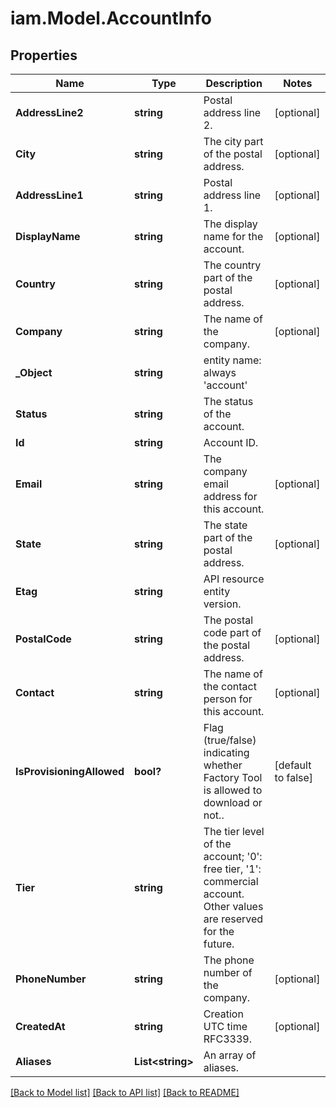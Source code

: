 # iam.Model.AccountInfo
## Properties

Name | Type | Description | Notes
------------ | ------------- | ------------- | -------------
**AddressLine2** | **string** | Postal address line 2. | [optional] 
**City** | **string** | The city part of the postal address. | [optional] 
**AddressLine1** | **string** | Postal address line 1. | [optional] 
**DisplayName** | **string** | The display name for the account. | [optional] 
**Country** | **string** | The country part of the postal address. | [optional] 
**Company** | **string** | The name of the company. | [optional] 
**_Object** | **string** | entity name: always &#39;account&#39; | 
**Status** | **string** | The status of the account. | 
**Id** | **string** | Account ID. | 
**Email** | **string** | The company email address for this account. | [optional] 
**State** | **string** | The state part of the postal address. | [optional] 
**Etag** | **string** | API resource entity version. | 
**PostalCode** | **string** | The postal code part of the postal address. | [optional] 
**Contact** | **string** | The name of the contact person for this account. | [optional] 
**IsProvisioningAllowed** | **bool?** | Flag (true/false) indicating whether Factory Tool is allowed to download or not.. | [default to false]
**Tier** | **string** | The tier level of the account; &#39;0&#39;: free tier, &#39;1&#39;: commercial account. Other values are reserved for the future. | 
**PhoneNumber** | **string** | The phone number of the company. | [optional] 
**CreatedAt** | **string** | Creation UTC time RFC3339. | [optional] 
**Aliases** | **List&lt;string&gt;** | An array of aliases. | 

[[Back to Model list]](../README.md#documentation-for-models) [[Back to API list]](../README.md#documentation-for-api-endpoints) [[Back to README]](../README.md)

